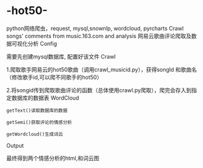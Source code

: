 # -hot50-
python网络爬虫，request, mysql,snownlp, wordcloud, pyrcharts
Crawl songs' comments from music.163.com and analysis
网易云歌曲评论爬取及数据可视化分析
Config

需要先创建mysql数据库, 配置好该文件
Crawl

1.爬取歌手网易云的hot50歌曲（调用crawl_musicid.py），获得songId 和歌曲名（修改歌手id,可以爬不同歌手的hot50）

2.将songid传到爬取歌曲评论的函数（总体使用crawl.py爬取），爬完会存入到指定数据库的数据表
WordCloud

    getText()读取数据库的数据

    getSemi()获取评论的情感分析

    getWordcloud()生成词云

Output

最终得到两个情感分析的html,和词云图
